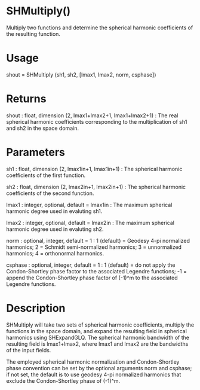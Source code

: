 # SHMultiply()

Multiply two functions and determine the spherical harmonic coefficients of the resulting function.

# Usage

shout = SHMultiply (sh1, sh2, [lmax1, lmax2, norm, csphase])

# Returns

shout : float, dimension (2, lmax1+lmax2+1, lmax1+lmax2+1)
:   The real spherical harmonic coefficients corresponding to the multiplication of sh1 and sh2 in the space domain.

# Parameters

sh1 : float, dimension (2, lmax1in+1, lmax1in+1)
:   The spherical harmonic coefficients of the first function.

sh2 : float, dimension (2, lmax2in+1, lmax2in+1)
:   The spherical harmonic coefficients of the second function.

lmax1 : integer, optional, default = lmax1in
:   The maximum spherical harmonic degree used in evaluting sh1.

lmax2 : integer, optional, default = lmax2in
:   The maximum spherical harmonic degree used in evaluting sh2.

norm : optional, integer, default = 1
:   1 (default) = Geodesy 4-pi normalized harmonics; 2 = Schmidt semi-normalized harmonics; 3 = unnormalized harmonics; 4 = orthonormal harmonics.

csphase : optional, integer, default = 1
:   1 (default) = do not apply the Condon-Shortley phase factor to the associated Legendre functions; -1 = append the Condon-Shortley phase factor of (-1)^m to the associated Legendre functions.

# Description

SHMultiply will take two sets of spherical harmonic coefficients, multiply the functions in the space domain, and expand the resulting field in spherical harmonics using SHExpandGLQ. The spherical harmonic bandwidth of the resulting field is lmax1+lmax2, where lmax1 and lmax2 are the bandwidths of the input fields.

The employed spherical harmonic normalization and Condon-Shortley phase convention can be set by the optional arguments norm and csphase; if not set, the default is to use geodesy 4-pi normalized harmonics that exclude the Condon-Shortley phase of (-1)^m.
